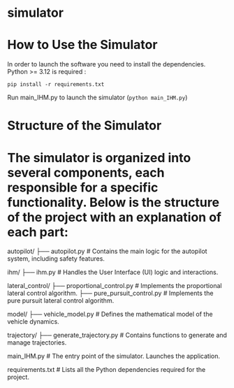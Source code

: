# simulator
# How to Use the Simulator

In order to launch the software you need to install the dependencies. Python >= 3.12 is required :

```
pip install -r requirements.txt
```

Run main_IHM.py to launch the simulator (``python main_IHM.py``)

# Structure of the Simulator
# The simulator is organized into several components, each responsible for a specific functionality. Below is the structure of the project with an explanation of each part:

autopilot/
├── autopilot.py               # Contains the main logic for the autopilot system, including safety features.

ihm/
├── ihm.py                     # Handles the User Interface (UI) logic and interactions.

lateral_control/
├── proportional_control.py    # Implements the proportional lateral control algorithm.
├── pure_pursuit_control.py    # Implements the pure pursuit lateral control algorithm.

model/
├── vehicle_model.py           # Defines the mathematical model of the vehicle dynamics.

trajectory/
├── generate_trajectory.py     # Contains functions to generate and manage trajectories.

main_IHM.py                     # The entry point of the simulator. Launches the application.

requirements.txt                # Lists all the Python dependencies required for the project.
